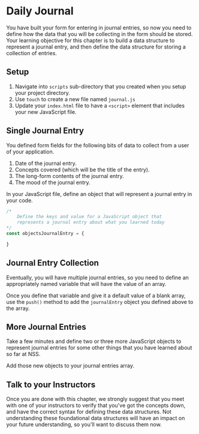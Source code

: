 # Daily Journal

You have built your form for entering in journal entries, so now you need to define how the data that you will be collecting in the form should be stored. Your learning objective for this chapter is to build a data structure to represent a journal entry, and then define the data structure for storing a collection of entries.

## Setup
1. Navigate into `scripts` sub-directory that you created when you setup your project directory.
1. Use `touch` to create a new file named `journal.js`
1. Update your `index.html` file to have a `<script>` element that includes your new JavaScript file.

## Single Journal Entry

You defined form fields for the following bits of data to collect from a user of your application.

1. Date of the journal entry.
1. Concepts covered (which will be the title of the entry).
1. The long-form contents of the journal entry.
1. The mood of the journal entry.

In your JavaScript file, define an object that will represent a journal entry in your code.

```js
/*
    Define the keys and value for a JavaScript object that
    represents a journal entry about what you learned today
*/
const objectsJournalEntry = {

}
```

## Journal Entry Collection

Eventually, you will have multiple journal entries, so you need to define an appropriately named variable that will have the value of an array.

Once you define that variable and give it a default value of a blank array, use the `push()` method to add the `journalEntry` object you defined above to the array.

## More Journal Entries

Take a few minutes and define two or three more JavaScript objects to represent journal entries for some other things that you have learned about so far at NSS.

Add those new objects to your journal entries array.

## Talk to your Instructors

Once you are done with this chapter, we strongly suggest that you meet with one of your instructors to verify that you've got the concepts down, and have the correct syntax for defining these data structures. Not understanding these foundational data structures will have an impact on your future understanding, so you'll want to discuss them now.
